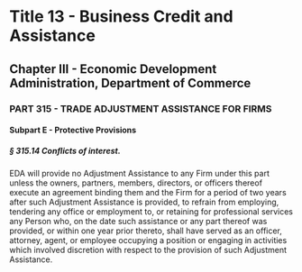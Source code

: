 
# Title 13 - Business Credit and Assistance
## Chapter III - Economic Development Administration, Department of Commerce
### PART 315 - TRADE ADJUSTMENT ASSISTANCE FOR FIRMS
#### Subpart E - Protective Provisions
##### § 315.14 Conflicts of interest.

EDA will provide no Adjustment Assistance to any Firm under this part unless the owners, partners, members, directors, or officers thereof execute an agreement binding them and the Firm for a period of two years after such Adjustment Assistance is provided, to refrain from employing, tendering any office or employment to, or retaining for professional services any Person who, on the date such assistance or any part thereof was provided, or within one year prior thereto, shall have served as an officer, attorney, agent, or employee occupying a position or engaging in activities which involved discretion with respect to the provision of such Adjustment Assistance.
